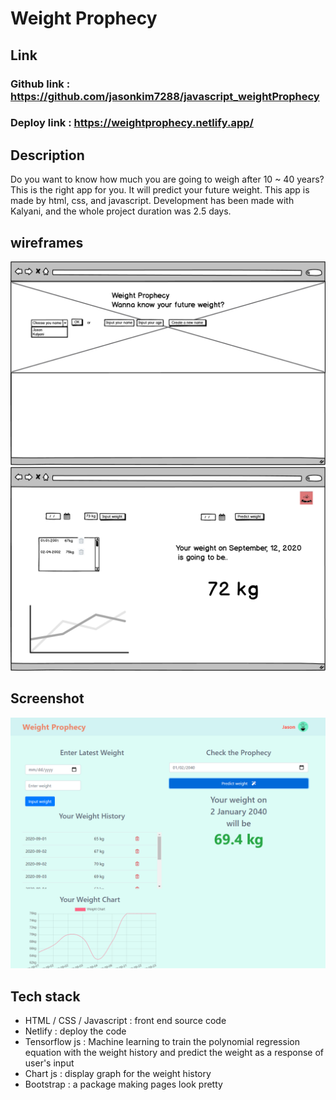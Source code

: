# Weight Prophecy

## Link
### Github link : https://github.com/jasonkim7288/javascript_weightProphecy
### Deploy link : https://weightprophecy.netlify.app/

## Description
Do you want to know how much you are going to weigh after 10 ~ 40 years? This is the right app for you. It will predict your future weight. This app is made by html, css, and javascript. Development has been made with Kalyani, and the whole project duration was 2.5 days.

## wireframes
![Image of wireframe 1](docs/NewWireframe1.png)
![Image of wireframe2](docs/NewWireframe2.png)

## Screenshot
![Image of Weight Prophecy](docs/screenshot.png)

## Tech stack
- HTML / CSS / Javascript : front end source code
- Netlify : deploy the code
- Tensorflow js : Machine learning to train the polynomial regression equation with the weight history and predict the weight as a response of user's input
- Chart js : display graph for the weight history
- Bootstrap : a package making pages look pretty